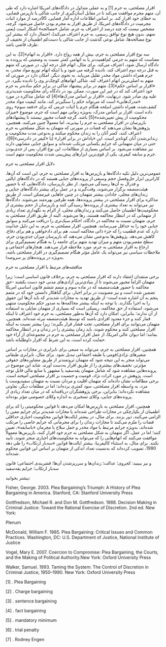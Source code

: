  اقرار مصلحتی، به جرم [1] و به عملی متداول در دادگاه‌های امریکا اشاره دارد که طی آن، متهم مجرم موافقت می‌کند تا در مقابل آسان‌گیری از جانب شاکی یا بازپرس قضایی، به خطای خود اقرار کند. بر اساس اطلاعات اداره آمار قضایی، 95درصد از موارد اثبات مجرمیت در دادگاه‌های امریکا، از طریق اقرار به مجرم بودن حاصل می‌شود. گرچه، مشخص نیست که چند درصد از اعتراف به جرم، شامل «مصالحه» آشکار است (یعنی متهم، بدون هیچ نوع توافق رسمی، به جرم اعتراف می‌کند)، احتمال دارد که بیشتر این نوع مصالحه‌ها، شامل نوعی گذشت از جانب شاکی یا دست‌کم اطمینان از تخفیف از طرف قاضی باشد.

 سه نوع اقرار مصلحتی به جرم، بیش از همه رواج دارد. «اقرار به اتهام»[2]، به این معناست که متهم به جرمی کم‌اهمیت‌تر یا به اتهامی کمتر نسبت به وضعیتی که پرونده به دادگاه ارسال شود، اعتراف می‌کند. برای مثال، اتهام قتل درجه اول، در صورتی که متهم به قتل درجه دوم اعتراف کند، نادیده گرفته می شود و یا اینکه اتهام توزیع مواد مخدر، به جرم همراه داشتن مواد مخدر تقلیل می‌یابد. به نحوی دیگر، امکان دارد در صورتی که متهم به اصلی‌ترین اتهام اعتراف کند، شاکی اتهام‌های کوچک‌تر وی را نادیده بگیرد. در «اقرار بر اساس حکم»[3]، متهم در برابر پیشنهاد شاکی در برابر حکم ساده‌تر به جرم خود اعتراف کند که در غیر این صورت، ممکن بود در دادگاه رأی محکومیت شدیدتری علیه وی صادر شود. درنهایت، «اقرار بر اساس مدرک‌ها»[4] که شامل مذاکره در مورد «مدرک‌هایی» است که می‌تواند حکم را سنگین‌تر کند، مانند کیفیت مواد مخدر کشف‌شده، همراه داشتن اسلحه هنگام جرم یا اثبات جرمی که برای «دفعه سوم» روی داده است. اقرار بر اساس مدرک، به‌ویژه زمانی مهم است که جرم، موضوع «میزان محکومیت از پیش تعیین‌شده»[5] باشد. گرچه قضات مجبور نیستند تا پیشنهادهای بازپرسان در اقرار مصلحتی به جرم را بپذیرند، اما معمولاً چنین می‌کنند. همچنین، پژوهش‌ها نشان می‌دهند که قضات در صورتی که متهمان به شکل مصلحتی به جرم اعتراف کنند، کمتر آنان را به زندان محکوم می­کنند و به‌نوعی مدت محکومیت و زندانی‌شدن آنان کوتاه‌تر است. این «پاداش در برابر اقرار» (یا «کیفر در دادرسی»[6])، حتی در میان متهمانی که جرایم یکسانی مرتکب شده‌اند و سوابق جنایی مشابهی دارند نیز مشاهده می‌شود. بر اساس بسیاری از مطالعات، این نوع اقرار، پس از جدی‌بودن جرم و سابقه کیفری، یکی از قوی‌ترین ابزارهای پیش‌بینی شدت محکومیت متهم است.

 دلایل اقرار مصلحتی به جرم

عمومی‌ترین دلیل تکیه دادگاه‌ها و بازپرس‌ها به اقرار مصلحتی به جرم، این است که آن‌ها، کاراترین ابزار حل‌وفصل حجم وسیعی از پرونده‌های جنایی هستند که در دادگاه‌های ایالتی و فدرال به آن‌ها رسیدگی می‌شود. از نظر بازپرسان، دادگاه‌هایی که با حضور هیئت‌منصفه برگزار می‌شوند، وقت‌گیرند و در عمل برای بیشتر دادگاه‌های جنایی و زندان‌های محلی، جادادن بیشتر متهمان در چنین جاهایی غیرممکن است. از طریق مذاکره برای اقرار مصلحتی در بیشتر پرونده‌ها، همه طرفین بهره‌مند می‌شوند. دادگاه‌ها نیز می‌تواند به تعداد بیشتری از پرونده‌ها رسیدگی کنند و بازپرسان از حجم بیشتری از محکومیت‌ها اطمینان حاصل می‌کنند و زندان‌های محلی، از الزام به نگهداری تعداد زیادی از متهمانی که در انتظار محاکمه هستند، رها می‌شوند. البته از طریق اقرار مصلحتی به جرم، متهمان نسبت به محاکمه در دادگاه، احکام سبک‌تری را دریافت می‌کنند و سوابق جنایی خود را به حداقل می‌رسانند. همچنین، اقرار مصلحتی به جرم، به این دلیل جذابیت دارد که عدم قطعیت را که جزء ذاتی محاکمه است، هم برای دادخواهی و هم برای دفاع، کاهش می‌دهد. پژوهش‌ها به‌نوعس نشان می‌دهند که بازپرسان میزان جدی‌بودن جرم، سطح مقصربودن متهم و میزان تهدید متهم برای جامعه را به هنگام تصمیم‌گیری برای ارجاع به اقرار مصلحتی به جرم، مورد ملاحظه قرار می‌دهند. هنجارهای اجتماعی و ملاحظات سیاسی نیز می‌تواند یک عامل مؤثر هنگام تصمیم‌گیری در اقرار مصلحتی باشد، به‌ویژه در پرونده‌های پر سروصدا.

مناقشه‌های مرتبط با اقرار مصلحتی به جرم

برخی منتقدان اعتقاد دارند که اقرار مصلحتی به جرم، برخلاف قانون اساسی است؛ زیرا متهمان الزاماً مجبور می‌شوند تا از بنیادی‌ترین آزادی‌های مدنی خود دست بکشند -حق محاکمه با حضور هیئت‌منصفه که در ماده سوم و متمم ششم قانون اساسی امریکا تضمین شده است و نیز مصونیت در برابر اجبار، برای گناهکار دانستن خود که در متمم پنجم به آن اشاره شده است- از طریق تهدید به مجازات شدیدتر که باید آن‌ها این حقوق را به اجرا بگذارند. با توجه به اینکه بیشتر محاکمه‌ها به صدور حکم محکومیت منتهی می‌شود، استفاده از حق محاکمه، ریسکی است که بسیاری از متهمان تمایلی به استفاده از آن ندارند؛ بنابراین، امکان دارد که آن‌ها به‌طور مصلحتی، به جرم خود اعتراف تا اینکه قمار کنند و جزء معدود افرادی باشند که توسط هیئت‌منصفه تبرئه شده‌اند. همچنین، متهمان می‌توانند برای اقرار مصلحتی، تحت فشار قرار بگیرند؛ زیرا بیشتر نسبت به اینکه اقرار مصلحتی کنند و محکوم شوند، باید زمان بیشتری را در زندان و در انتظار محاکمه بمانند؛ اما دیوان عالی امریکا، از عمل اقرار مصلحتی به جرم در مجموعه‌ای از آراء خود حمایت کرده است، به این شرط که اقرار داوطلبانه باشد.

همچنین، اقرار مصلحتی به جرم، می‌تواند به منبعی برای نابرابری در مجازات بر اساس متغیرهای نژادی/قومی یا طبقه اجتماعی تبدیل شود. برای مثال، نابرابری طبقاتی می‌تواند منجر به این نتیجه شود که متهمان ثروتمندتر از طریق مشاوره‌های حقوقی مؤثرتر، تخفیف‌های بیشتری را از طریق اقرار به‌دست آورند. شاید این موضوع در پرونده‌هایی مشاهده شود که شامل متهمان یقه‌سفید یا مشهور با منابع مالی قابل توجه است. پژوهش در مورد اثرات نژاد، قومیت و جنسیت بر اقرار مصلحتی آمیخته است. برخی مطالعات نشان داده‌اند که متهمان اقلیت و مردان نسبت به متهمان سفیدپوست یا مرد، به واسطه اقرار مصلحتی، سود کمتری برده‌اند؛ اما در مطلعات دیگر، تفاوتی مشاهده نکرده‌اند؛ بنابراین، برخی پژوهشگران دریافته‌اند که در میان تعداد زیادی از پرونده‌های جنایی، وکلای تسخیری به اندازه وکلای خصوصی مؤثر بوده‌اند.

همچنین، اقرار مصلحتی به بازپرس‌ها امکان می‌دهد تا قوانین محکومیتی را که برای اطمینان از یکپارچکی در مجازات طراحی شده‌اند یا مجازات شدیدتر برای جرایم معین را الزامی می‌کنند، دور بزنند. برای مثال، در بیشتر ایالت‌ها قوانین محکومیت اجباری حداقلی قضات را ملزم می‌کنند تا مجازات زندان را برای مجرمانی که جرایم خاصی را مرتکب شده‌اند، به‌ویژه جرایم مرتبط با مواد مخدر و حمل سلاح یا مجرمان «باسابقه»، تعیین کنند؛ اما در عمل، اگر متهمان به شکل مصلحتی به جرم خود اقرار کنند، بازپرس‌ها معمولاً موافقت می‌کنند که اتهام‌هایی را که می‌تواند به محکومیت‌های اجباری منجر شوند، تأیید نکنند. برای مثال، به استثناء کالیفرنیا، بیشتر ایالت‌ها قوانین «سه‌بار ارتکاب» را طی دهة 1990، تصویب کرده‌اند که به‌نسبت تعداد اندکی از متهمان بر اساس این قوانین محکوم شده‌اند.

 و نیز ببینید: کجروی؛ عدالت؛ زندان‌ها و سرریزشدن آن‌ها؛ قشربندی اجتماعی؛ قانون سه‌بار ارتکاب؛ جرایم یقه‌سفید

بیشتر بخوانید:

Fisher, George. 2003. Plea Bargaining’s Triumph: A History of Plea Bargaining in America. Stanford, CA: Stanford University Press

Gottfredson, Michael R. and Don M. Gottfredson. 1988. Decision Making in Criminal Justice: Toward the Rational Exercise of Discretion. 2nd ed. New York:

Plenum

McDonald, William F. 1985. Plea Bargaining: Critical Issues and Common Practices. Washington, DC: U.S. Department of Justice, National Institute of Justice

Vogel, Mary E. 2007. Coercion to Compromise: Plea Bargaining, the Courts, and the Making of Political Authority.New York: Oxford University Press

Walker, Samuel. 1993. Taming the System: The Control of Discretion in Criminal Justice, 1950–1990. New York: Oxford University Press

 [1] . Plea Bargaining

[2] . Charge bargaining

 [3] . sentence bargaining

 [4] . fact bargaining

 [5] . mandatory minimum

 [6] . trial penalty

 [7] . Rodney Engen

 

 

 

 